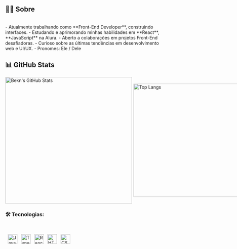 ## 👨‍💻 **Sobre**  
<br>
- Atualmente trabalhando como **Front-End Developer**, construindo interfaces.
- Estudando e aprimorando minhas habilidades em **React**, **JavaScript** na Alura.
- Aberto a colaborações em projetos Front-End desafiadoras.
- Curioso sobre as últimas tendências em desenvolvimento web e UI/UX.
- Pronomes: Ele / Dele
<br>

## 📊 **GitHub Stats**  
<div style="display: flex; gap: 5px; align-items: center;">
  <img src="https://github-readme-stats.vercel.app/api?username=MrAlexsanderRS&show_icons=true&theme=tokyonight" alt="Bekn's GitHub Stats" style="width: 400px; height: auto;">
  <img src="https://github-readme-stats.vercel.app/api/top-langs/?username=MrAlexsanderRS&layout=compact&theme=tokyonight" alt="Top Langs" style="width: 358px; height: auto;">
</div>

### 🛠️ Tecnologias:

  <div align="left">
  <img src="https://img.shields.io/badge/JavaScript-F7DF1E?style=for-the-badge&logo=javascript&logoColor=black" alt="JavaScript" height="30"/>
  <img src="https://img.shields.io/badge/TypeScript-007ACC?style=for-the-badge&logo=typescript&logoColor=white" alt="TypeScript" height="30"/>
  <img src="https://img.shields.io/badge/React-61DAFB?style=for-the-badge&logo=react&logoColor=black" alt="React" height="30"/>
  <img src="https://img.shields.io/badge/HTML5-E34F26?style=for-the-badge&logo=html5&logoColor=white" alt="HTML5" height="30"/>
  <img src="https://img.shields.io/badge/CSS3-1572B6?style=for-the-badge&logo=css3&logoColor=white" alt="CSS3" height="30"/>
</div>
<br>
